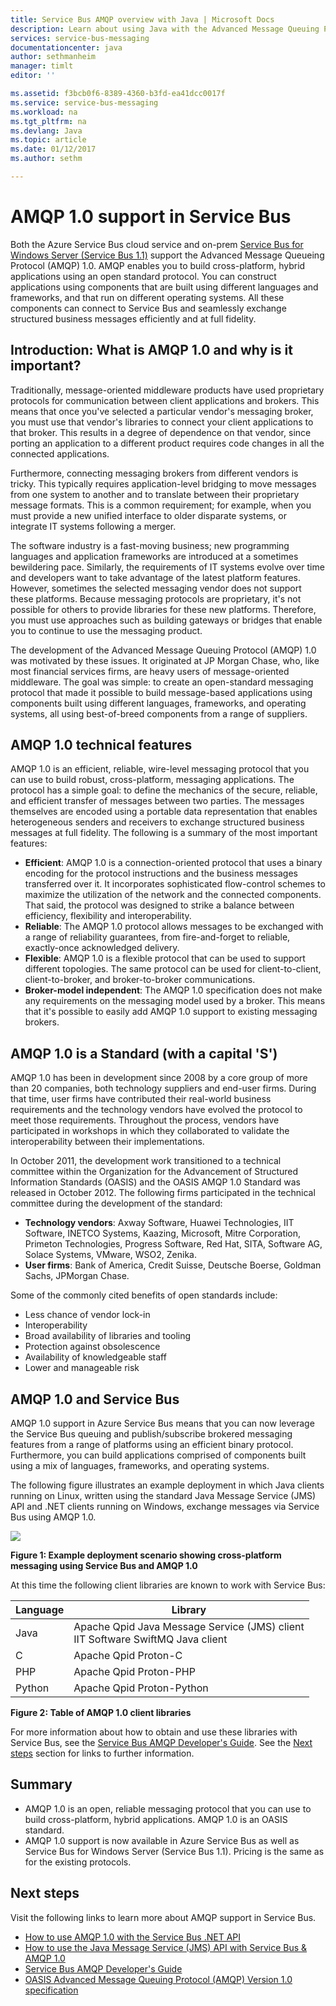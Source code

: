 ```yaml
---
title: Service Bus AMQP overview with Java | Microsoft Docs
description: Learn about using Java with the Advanced Message Queuing Protocol (AMQP) 1.0 in Azure.
services: service-bus-messaging
documentationcenter: java
author: sethmanheim
manager: timlt
editor: ''

ms.assetid: f3bcb0f6-8389-4360-b3fd-ea41dcc0017f
ms.service: service-bus-messaging
ms.workload: na
ms.tgt_pltfrm: na
ms.devlang: Java
ms.topic: article
ms.date: 01/12/2017
ms.author: sethm

---
```

# AMQP 1.0 support in Service Bus
Both the Azure Service Bus cloud service and on-prem [Service Bus for Windows Server (Service Bus 1.1)](https://msdn.microsoft.com/library/dn282144.aspx) support the Advanced Message Queueing Protocol (AMQP) 1.0. AMQP enables you to build cross-platform, hybrid applications using an open standard protocol. You can construct applications using components that are built using different languages and frameworks, and that run on different operating systems. All these components can connect to Service Bus and seamlessly exchange structured business messages efficiently and at full fidelity.

## Introduction: What is AMQP 1.0 and why is it important?
Traditionally, message-oriented middleware products have used proprietary protocols for communication between client applications and brokers. This means that once you've selected a particular vendor's messaging broker, you must use that vendor's libraries to connect your client applications to that broker. This results in a degree of dependence on that vendor, since porting an application to a different product requires code changes in all the connected applications. 

Furthermore, connecting messaging brokers from different vendors is tricky. This typically requires application-level bridging to move messages from one system to another and to translate between their proprietary message formats. This is a common requirement; for example, when you must provide a new unified interface to older disparate systems, or integrate IT systems following a merger.

The software industry is a fast-moving business; new programming languages and application frameworks are introduced at a sometimes bewildering pace. Similarly, the requirements of IT systems evolve over time and developers want to take advantage of the latest platform features. However, sometimes the selected messaging vendor does not support these platforms. Because messaging protocols are proprietary, it's not possible for others to provide libraries for these new platforms. Therefore, you must use approaches such as building gateways or bridges that enable you to continue to use the messaging product.

The development of the Advanced Message Queuing Protocol (AMQP) 1.0 was motivated by these issues. It originated at JP Morgan Chase, who, like most financial services firms, are heavy users of message-oriented middleware. The goal was simple: to create an open-standard messaging protocol that made it possible to build message-based applications using components built using different languages, frameworks, and operating systems, all using best-of-breed components from a range of suppliers.

## AMQP 1.0 technical features
AMQP 1.0 is an efficient, reliable, wire-level messaging protocol that you can use to build robust, cross-platform, messaging applications. The protocol has a simple goal: to define the mechanics of the secure, reliable, and efficient transfer of messages between two parties. The messages themselves are encoded using a portable data representation that enables heterogeneous senders and receivers to exchange structured business messages at full fidelity. The following is a summary of the most important features:

* **Efficient**: AMQP 1.0 is a connection-oriented protocol that uses a binary encoding for the protocol instructions and the business messages transferred over it. It incorporates sophisticated flow-control schemes to maximize the utilization of the network and the connected components. That said, the protocol was designed to strike a balance between efficiency, flexibility and interoperability.
* **Reliable**: The AMQP 1.0 protocol allows messages to be exchanged with a range of reliability guarantees, from fire-and-forget to reliable, exactly-once acknowledged delivery.
* **Flexible**: AMQP 1.0 is a flexible protocol that can be used to support different topologies. The same protocol can be used for client-to-client, client-to-broker, and broker-to-broker communications.
* **Broker-model independent**: The AMQP 1.0 specification does not make any requirements on the messaging model used by a broker. This means that it's possible to easily add AMQP 1.0 support to existing messaging brokers.

## AMQP 1.0 is a Standard (with a capital 'S')
AMQP 1.0 has been in development since 2008 by a core group of more than 20 companies, both technology suppliers and end-user firms. During that time, user firms have contributed their real-world business requirements and the technology vendors have evolved the protocol to meet those requirements. Throughout the process, vendors have participated in workshops in which they collaborated to validate the interoperability between their implementations.

In October 2011, the development work transitioned to a technical committee within the Organization for the Advancement of Structured Information Standards (OASIS) and the OASIS AMQP 1.0 Standard was released in October 2012. The following firms participated in the technical committee during the development of the standard:

* **Technology vendors**: Axway Software, Huawei Technologies, IIT Software, INETCO Systems, Kaazing, Microsoft, Mitre Corporation, Primeton Technologies, Progress Software, Red Hat, SITA, Software AG, Solace Systems, VMware, WSO2, Zenika.
* **User firms**: Bank of America, Credit Suisse, Deutsche Boerse, Goldman Sachs, JPMorgan Chase.

Some of the commonly cited benefits of open standards include:

* Less chance of vendor lock-in
* Interoperability
* Broad availability of libraries and tooling
* Protection against obsolescence
* Availability of knowledgeable staff
* Lower and manageable risk

## AMQP 1.0 and Service Bus
AMQP 1.0 support in Azure Service Bus means that you can now leverage the Service Bus queuing and publish/subscribe brokered messaging features from a range of platforms using an efficient binary protocol. Furthermore, you can build applications comprised of components built using a mix of languages, frameworks, and operating systems.

The following figure illustrates an example deployment in which Java clients running on Linux, written using the standard Java Message Service (JMS) API and .NET clients running on Windows, exchange messages via Service Bus using AMQP 1.0.

![][0]

**Figure 1: Example deployment scenario showing cross-platform messaging using Service Bus and AMQP 1.0**

At this time the following client libraries are known to work with Service Bus:

| Language | Library |
| --- | --- |
| Java |Apache Qpid Java Message Service (JMS) client<br/>IIT Software SwiftMQ Java client |
| C |Apache Qpid Proton-C |
| PHP |Apache Qpid Proton-PHP |
| Python |Apache Qpid Proton-Python |

**Figure 2: Table of AMQP 1.0 client libraries**

For more information about how to obtain and use these libraries with Service Bus, see the [Service Bus AMQP Developer's Guide][Service Bus AMQP Developer's Guide]. See the [Next steps](service-bus-java-amqp-overview.md#next-steps) section for links to further information.

## Summary
* AMQP 1.0 is an open, reliable messaging protocol that you can use to build cross-platform, hybrid applications. AMQP 1.0 is an OASIS standard.
* AMQP 1.0 support is now available in Azure Service Bus as well as Service Bus for Windows Server (Service Bus 1.1). Pricing is the same as for the existing protocols.

## Next steps
Visit the following links to learn more about AMQP support in Service Bus.

* [How to use AMQP 1.0 with the Service Bus .NET API](service-bus-dotnet-advanced-message-queuing.md)
* [How to use the Java Message Service (JMS) API with Service Bus & AMQP 1.0](service-bus-java-how-to-use-jms-api-amqp.md)
* [Service Bus AMQP Developer's Guide][Service Bus AMQP Developer's Guide]
* [OASIS Advanced Message Queuing Protocol (AMQP) Version 1.0 specification](http://docs.oasis-open.org/amqp/core/v1.0/os/amqp-core-complete-v1.0-os.pdf)

[0]: ./media/service-bus-java-amqp-overview/Example1.png
[Service Bus AMQP Developer's Guide]: service-bus-amqp-dotnet.md


